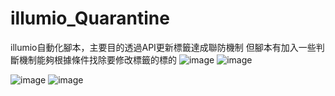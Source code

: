 # illumio_Quarantine
illumio自動化腳本，主要目的透過API更新標籤達成聯防機制
但腳本有加入一些判斷機制能夠根據條件找除要修改標籤的標的
![image](https://github.com/user-attachments/assets/30c4a8bc-45e2-4698-99c0-f6825cd58b72)
![image](https://github.com/user-attachments/assets/305b14a0-1f32-4bfa-ae7b-5ce2cd7f4425)

![image](https://github.com/user-attachments/assets/5ffd7443-ed40-436b-91a8-470804c04e14)
![image](https://github.com/user-attachments/assets/58131c4f-f7fb-4f45-8d16-4283e8820322)
